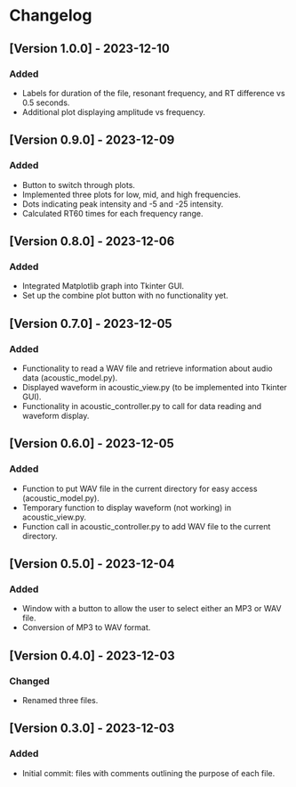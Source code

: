 # Changelog

## [Version 1.0.0] - 2023-12-10

### Added
- Labels for duration of the file, resonant frequency, and RT difference vs 0.5 seconds.
- Additional plot displaying amplitude vs frequency.

## [Version 0.9.0] - 2023-12-09

### Added
- Button to switch through plots.
- Implemented three plots for low, mid, and high frequencies.
- Dots indicating peak intensity and -5 and -25 intensity.
- Calculated RT60 times for each frequency range.

## [Version 0.8.0] - 2023-12-06

### Added
- Integrated Matplotlib graph into Tkinter GUI.
- Set up the combine plot button with no functionality yet.

## [Version 0.7.0] - 2023-12-05

### Added
- Functionality to read a WAV file and retrieve information about audio data (acoustic_model.py).
- Displayed waveform in acoustic_view.py (to be implemented into Tkinter GUI).
- Functionality in acoustic_controller.py to call for data reading and waveform display.

## [Version 0.6.0] - 2023-12-05

### Added
- Function to put WAV file in the current directory for easy access (acoustic_model.py).
- Temporary function to display waveform (not working) in acoustic_view.py.
- Function call in acoustic_controller.py to add WAV file to the current directory.

## [Version 0.5.0] - 2023-12-04

### Added
- Window with a button to allow the user to select either an MP3 or WAV file.
- Conversion of MP3 to WAV format.

## [Version 0.4.0] - 2023-12-03

### Changed
- Renamed three files.

## [Version 0.3.0] - 2023-12-03

### Added
- Initial commit: files with comments outlining the purpose of each file.
